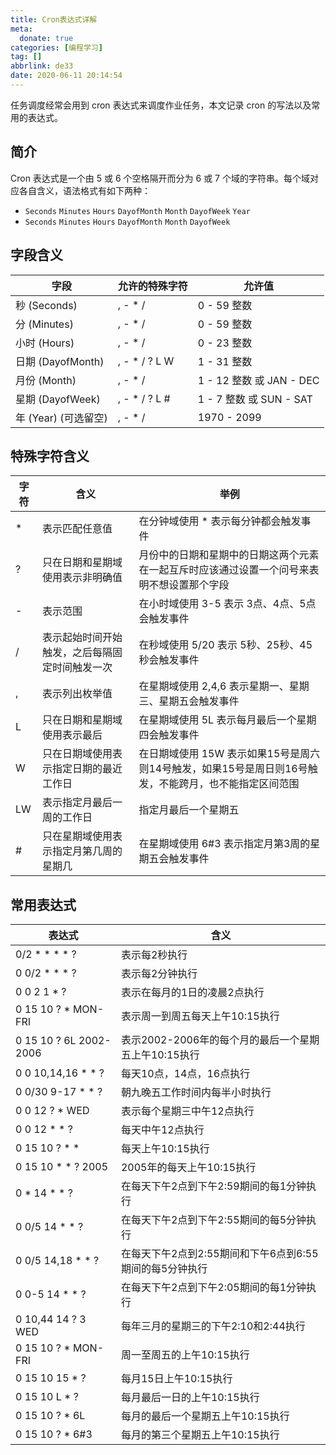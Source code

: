 ```yaml
---
title: Cron表达式详解
meta:
  donate: true
categories: [编程学习]
tag: []
abbrlink: de33
date: 2020-06-11 20:14:54
---
```


任务调度经常会用到 cron 表达式来调度作业任务，本文记录 cron 的写法以及常用的表达式。

<!-- more -->

## 简介
Cron 表达式是一个由 5 或 6 个空格隔开而分为 6 或 7 个域的字符串。每个域对应各自含义，语法格式有如下两种：

+ `Seconds` `Minutes` `Hours` `DayofMonth` `Month` `DayofWeek` `Year`
+ `Seconds` `Minutes` `Hours` `DayofMonth` `Month` `DayofWeek`

## 字段含义

| 字段 | 允许的特殊字符 | 允许值 |
| -- | -- | -- |
| 秒 (Seconds) | , - * / | 0 - 59 整数 |
| 分 (Minutes) | , - * / | 0 - 59 整数 |
| 小时 (Hours) | , - * / | 0 - 23 整数 |
| 日期 (DayofMonth) | , - * / ? L W | 1 - 31 整数 |
| 月份 (Month) | , - * / | 1 - 12 整数 或 JAN - DEC |
| 星期 (DayofWeek) | , - * / ? L # | 1 - 7 整数 或 SUN - SAT |
| 年 (Year) (可选留空) | , - * / | 1970 - 2099 |

## 特殊字符含义
| 字符 | 含义 | 举例 |
| -- | -- | -- |
| * | 表示匹配任意值 | 在分钟域使用 * 表示每分钟都会触发事件 |
| ? | 只在日期和星期域使用表示非明确值 | 月份中的日期和星期中的日期这两个元素在一起互斥时应该通过设置一个问号来表明不想设置那个字段 |
| - | 表示范围 | 在小时域使用 3-5 表示 3点、4点、5点会触发事件  |
| / | 表示起始时间开始触发，之后每隔固定时间触发一次 | 在秒域使用 5/20 表示 5秒、25秒、45秒会触发事件 |
| , | 表示列出枚举值 | 在星期域使用 2,4,6 表示星期一、星期三、星期五会触发事件 |
| L | 只在日期和星期域使用表示最后 | 在星期域使用 5L 表示每月最后一个星期四会触发事件 |
| W | 只在日期域使用表示指定日期的最近工作日 | 在日期域使用 15W 表示如果15号是周六则14号触发，如果15号是周日则16号触发，不能跨月，也不能指定区间范围 |
| LW | 表示指定月最后一周的工作日 | 指定月最后一个星期五 |
| # | 只在星期域使用表示指定月第几周的星期几 | 在星期域使用 6#3 表示指定月第3周的星期五会触发事件 |

## 常用表达式
| 表达式 | 含义 |
| -- | -- |
| 0/2 * * * * ? | 表示每2秒执行 |
| 0 0/2 * * * ? | 表示每2分钟执行 |
| 0 0 2 1 * ? | 表示在每月的1日的凌晨2点执行 |
| 0 15 10 ? * MON-FRI | 表示周一到周五每天上午10:15执行 |
| 0 15 10 ? 6L 2002-2006 | 表示2002-2006年的每个月的最后一个星期五上午10:15执行 |
| 0 0 10,14,16 * * ? | 每天10点，14点，16点执行 |
| 0 0/30 9-17 * * ? | 朝九晚五工作时间内每半小时执行 |
| 0 0 12 ? * WED | 表示每个星期三中午12点执行 |
| 0 0 12 * * ? | 每天中午12点执行 |
| 0 15 10 ? * * | 每天上午10:15执行 |
| 0 15 10 * * ? 2005 | 2005年的每天上午10:15执行 |
| 0 * 14 * * ? | 在每天下午2点到下午2:59期间的每1分钟执行 |
| 0 0/5 14 * * ? | 在每天下午2点到下午2:55期间的每5分钟执行 |
| 0 0/5 14,18 * * ? | 在每天下午2点到2:55期间和下午6点到6:55期间的每5分钟执行 |
| 0 0-5 14 * * ? | 在每天下午2点到下午2:05期间的每1分钟执行 |
| 0 10,44 14 ? 3 WED | 每年三月的星期三的下午2:10和2:44执行 |
| 0 15 10 ? * MON-FRI | 周一至周五的上午10:15执行 |
| 0 15 10 15 * ? | 每月15日上午10:15执行 |
| 0 15 10 L * ? | 每月最后一日的上午10:15执行 |
| 0 15 10 ? * 6L | 每月的最后一个星期五上午10:15执行 |
| 0 15 10 ? * 6#3 | 每月的第三个星期五上午10:15执行 |

